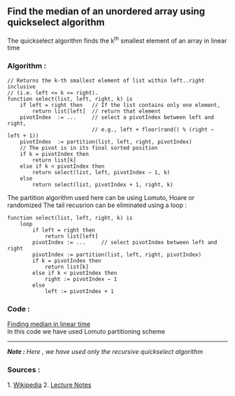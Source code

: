 ## Find the median of an unordered array using quickselect algorithm
The quickselect algorithm finds the k<sup>th</sup> smallest element of an array in linear time
### Algorithm :
```
// Returns the k-th smallest element of list within left..right inclusive
// (i.e. left <= k <= right).
function select(list, left, right, k) is
    if left = right then   // If the list contains only one element,
        return list[left]  // return that element
    pivotIndex  := ...     // select a pivotIndex between left and right,
                           // e.g., left + floor(rand() % (right − left + 1))
    pivotIndex  := partition(list, left, right, pivotIndex)
    // The pivot is in its final sorted position
    if k = pivotIndex then
        return list[k]
    else if k < pivotIndex then
        return select(list, left, pivotIndex − 1, k)
    else
        return select(list, pivotIndex + 1, right, k) 
```
The partition algorithm used here can be using Lomuto, Hoare or randomized
The tail recusrion can be eliminated using a loop :
```
function select(list, left, right, k) is
    loop
        if left = right then
            return list[left]
        pivotIndex := ...     // select pivotIndex between left and right
        pivotIndex := partition(list, left, right, pivotIndex)
        if k = pivotIndex then
            return list[k]
        else if k < pivotIndex then
            right := pivotIndex − 1
        else
            left := pivotIndex + 1
```
### Code :
<a href = "https://github.com/Grogu22/DAA-code/blob/main/DAC/QuickSelect/median.c">Finding median in linear time</a>
<br>
In this code we have used Lomuto partitioning scheme
<hr>
<i><b>Note : </b>Here , we have used only the recursive quickselect algorithm</i>
    <h3>Sources :</h3>
    1. <a href = "https://en.wikipedia.org/wiki/Quickselect">Wikipedia</a>
    2. <a href = "http://www.few.vu.nl/~tcs/ds/lecture9.pdf">Lecture Notes</a>
